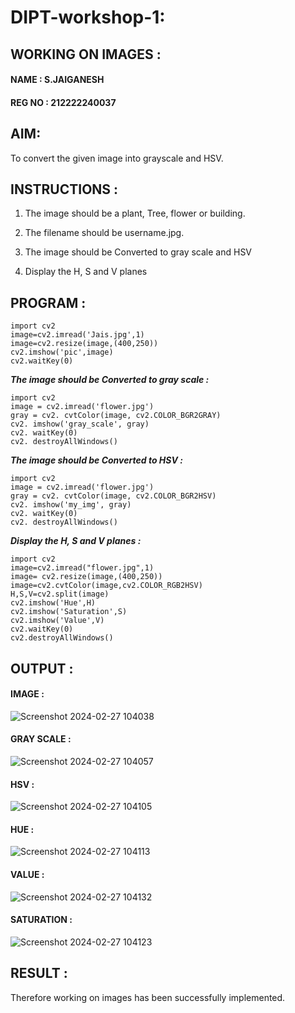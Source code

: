 # DIPT-workshop-1:
## WORKING ON IMAGES :
#### NAME : S.JAIGANESH
#### REG NO : 212222240037

## AIM:
   To convert the given image into grayscale and HSV.

## INSTRUCTIONS  :
1. The image should be a plant, Tree, flower or building.

2. The filename should be username.jpg.

3. The image should be Converted to gray scale and HSV

4. Display the H, S and V planes

## PROGRAM :

```
import cv2
image=cv2.imread('Jais.jpg',1)
image=cv2.resize(image,(400,250))
cv2.imshow('pic',image)
cv2.waitKey(0)

```
***The image should be Converted to gray scale :***
```
import cv2
image = cv2.imread('flower.jpg')
gray = cv2. cvtColor(image, cv2.COLOR_BGR2GRAY)
cv2. imshow('gray_scale', gray)
cv2. waitKey(0)
cv2. destroyAllWindows()
```
***The image should be Converted to HSV :***
```
import cv2
image = cv2.imread('flower.jpg')
gray = cv2. cvtColor(image, cv2.COLOR_BGR2HSV)
cv2. imshow('my_img', gray)
cv2. waitKey(0)
cv2. destroyAllWindows()
```
***Display the H, S and V planes :***
```
import cv2
image=cv2.imread("flower.jpg",1)
image= cv2.resize(image,(400,250))
image=cv2.cvtColor(image,cv2.COLOR_RGB2HSV)
H,S,V=cv2.split(image)
cv2.imshow('Hue',H)
cv2.imshow('Saturation',S)
cv2.imshow('Value',V)
cv2.waitKey(0)
cv2.destroyAllWindows()
```
## OUTPUT :
#### IMAGE :
![Screenshot 2024-02-27 104038](https://github.com/Jaiganesh235/workshop-dipt-1/assets/118657189/ab37b8c7-13cd-4ed5-85a7-fe0b5d279a15)

#### GRAY SCALE :
![Screenshot 2024-02-27 104057](https://github.com/Jaiganesh235/workshop-dipt-1/assets/118657189/6cfbd822-f332-43a0-b74e-b8897e475c8c)


#### HSV :
![Screenshot 2024-02-27 104105](https://github.com/Jaiganesh235/workshop-dipt-1/assets/118657189/b1aff30e-b6ed-41e9-a298-f6953b70f3e3)


#### HUE :
![Screenshot 2024-02-27 104113](https://github.com/Jaiganesh235/workshop-dipt-1/assets/118657189/dac43204-eae2-4862-ab79-7e93c902f15a)


#### VALUE :
![Screenshot 2024-02-27 104132](https://github.com/Jaiganesh235/workshop-dipt-1/assets/118657189/946a76ff-110e-4b05-bae0-f4dedf90c6d5)


#### SATURATION :
![Screenshot 2024-02-27 104123](https://github.com/Jaiganesh235/workshop-dipt-1/assets/118657189/57535b44-2d5c-46e8-971b-47e865993196)


## RESULT :
Therefore working on images has been successfully implemented.






